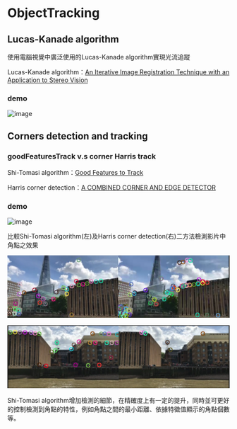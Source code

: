 # ObjectTracking  

## Lucas-Kanade algorithm  

使用電腦視覺中廣泛使用的Lucas-Kanade algorithm實現光流追蹤  

Lucas-Kanade algorithm：[An Iterative Image Registration Technique with an Application to Stereo Vision](http://cseweb.ucsd.edu/classes/sp02/cse252/lucaskanade81.pdf)  

### demo  

![image](https://github.com/sfwang20/ObjectTracking/blob/master/demo/tracking_airplane.gif)  
  
  
## Corners detection and tracking

### goodFeaturesTrack v.s corner Harris track

Shi-Tomasi algorithm：[Good Features to Track](http://www.ai.mit.edu/courses/6.891/handouts/shi94good.pdf)  

Harris corner detection：[A COMBINED CORNER AND EDGE DETECTOR](http://www.bmva.org/bmvc/1988/avc-88-023.pdf)  

### demo  

![image](https://github.com/sfwang20/ObjectTracking/blob/master/demo/comparsion.gif)  

比較Shi-Tomasi algorithm(左)及Harris corner detection(右)二方法檢測影片中角點之效果  


![image](https://github.com/sfwang20/ObjectTracking/blob/master/demo/comparsion.png)  
  

![image](https://github.com/sfwang20/ObjectTracking/blob/master/demo/comparsion2.png)  

Shi-Tomasi algorithm增加檢測的細節，在精確度上有一定的提升，同時並可更好的控制檢測到角點的特性，例如角點之間的最小距離、依據特徵值顯示的角點個數等。




